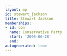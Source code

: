 ```yaml
---
layout: mp
id: stewart_jackson
title: Stewart Jackson
memberships:
- id: con
  name: Conservative Party
  start: '2005-06-28'
  end: 
autogenerated: true
---
```

